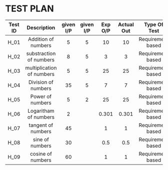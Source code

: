 # TEST PLAN



| **Test ID** | **Description** | **given I/P** |**given I/P** | **Exp O/P** | **Actual Out** |**Type Of Test**  |    
|:---:|:---:|:---:|:---:|:---:|:---:|:--:|
|  H_01       | Addition of numbers | 5| 5| 10 |10|Requirement based |
|  H_02       |substraction of numbers | 8| 5| 3 |3|Requirement based |
|  H_03       | multiplication  of numbers | 5| 5| 25 |25|Requirement based |
|  H_04       | Division  of numbers | 35| 5| 7 |7|Requirement based |
|  H_05       | Power  of numbers | 5| 2| 25 |25|Requirement based |
|  H_06       | Logaritham  of numbers | 2| | 0.301 |0.301|Requirement based|
|  H_07       | tangent  of numbers | 45| | 1 |1|Requirement based |
|  H_08       |sine  of numbers | 30| | 0.5 |0.5|Requirement based   |
|  H_09       |cosine  of numbers | 60| | 1 |1|Requirement based  |
